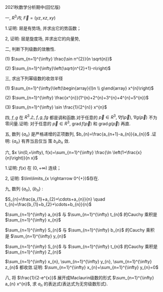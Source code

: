2021秋数学分析期中(回忆版)

一, $R^{3} 内, ~ \vec{F}=(y z, x z, x y)$

1.证明: 㞎是有势场, 并求出它的势函数；

2, 证明: 层是旋度场, 并求出它的向量势,

二, 判断下列级数的敛散性.

(1) $\sum_{n=1}^{\infty} \frac{\sin n^{2}}{n \sqrt{n}}$

(2) $\sum_{n=1}^{\infty}\left(\sqrt{n^{2}+1}-n\right)$

三, 求出下列幂级数的收敛半径

(1) $\sum_{n=1}^{\infty}\left(\begin{array}{l}n \\ g\end{array} x^{n}\right)$

(2) $\sum_{n=1}^{\infty} \frac{x^{n}}{1^{n}+2^{n}+3^{n}+4^{n}+5^{n}}$

(3) $\sum_{n=1}^{\infty} \sin \frac{1}{2^{n}} x^{n}$

四, $f, g$ 在 $R^{3} 上, ~ f, g, f g$ 都是调和函数.对于任意的 $\vec{p} \in R^{3}, ~ \nabla f(\vec{p}), ~ \nabla g(\vec{p})$ 不为零问量.证明: 对于任意的 $\vec{p} \in R^{3}, ~ \operatorname{grad} f(\vec{p})$ 和 $\operatorname{grad} g(\vec{p})$ 再直.

五, 数列 $\left\{a_{n}\right\}$ 是严格递增的正项数列, $b_{n}=\frac{a_{n+1}-a_{n}}{a_{n}}$ .证明: $\left\{a_{n}\right\}$ 有界当且仅当 策 $b_{n} b_{n}$ 敛.

六, $x \in(0,+\infty), f(x)=\sum_{n=1}^{\infty} \frac{\ln \left(1+\frac{x}{n}\right)}{n x}$

1.证明: $f(x)$ 在 $(0,+\infty)$ 连续；

2, 证明:  $\lim\limits_{x \rightarrow 0^{+}}$存在.

九, 数列 $\left\{a_{n}\right\}, ~\left\{b_{n}\right\}$ :

$S_{n}=\frac{a_{1}+a_{2}+\cdots+a_{n}}{n} \quad t_{n}=\frac{b_{1}+b_{2}+\cdots+b_{n}}{n}$

$\sum_{n=1}^{\infty} a_{n}$ 与 $\sum_{n=1}^{\infty} t_{n}$ 的Cauchy 乘积是 $\sum_{n=1}^{\infty} x_{n}$

$\sum_{n=1}^{\infty} S_{n}$ 与 $\sum_{n=1}^{\infty} b_{n}$ 的Cauchy 乘积是 $\sum_{n=1}^{\infty} y_{n}$

$\sum_{n=1}^{\infty} S_{n}$ 与 $\sum_{n=1}^{\infty} t_{n}$ 的Cauchy 乘积是 $\sum_{n=1}^{\infty} Z_{n}$

$\sum_{n=1}^{\infty} x_{n}, \sum_{n=1}^{\infty} y_{n}, \sum_{n=1}^{\infty} z_{n}$ 都收敛.证明: $\sum_{n=1}^{\infty} x_{n}+\sum_{n=1}^{\infty} y_{n}=0$

八, 将 $\frac{1}{2-e^{x}}$ 展开成Maclaurin级数的形式 $\sum_{n=1}^{\infty} a_{n} x^{n}$, 求 $a_{n}$ 的表达式(表达式为无穷级数形式).

